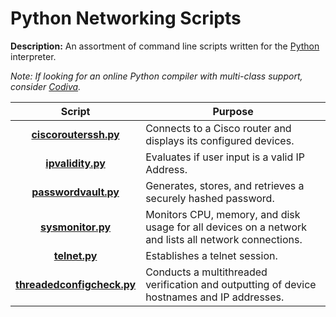 # Python Networking Scripts

**Description:** An assortment of command line scripts written for the [Python](https://www.python.org/) interpreter.  

*Note: If looking for an online Python compiler with multi-class support, consider [Codiva](https://www.codiva.io/).*  

| Script | Purpose |  
| :----------: | ---------- |  
| [**ciscorouterssh.py**](https://github.com/chaseofthejungle/python-networking-scripts/blob/main/scripts/ciscorouterssh.py) | Connects to a Cisco router and displays its configured devices.  
| [**ipvalidity.py**](https://github.com/chaseofthejungle/python-networking-scripts/blob/main/scripts/ipvalidity.py) | Evaluates if user input is a valid IP Address.  
| [**passwordvault.py**](https://github.com/chaseofthejungle/python-networking-scripts/blob/main/scripts/passwordvault.py) | Generates, stores, and retrieves a securely hashed password.  
| [**sysmonitor.py**](https://github.com/chaseofthejungle/python-networking-scripts/blob/main/scripts/sysmonitor.py) | Monitors CPU, memory, and disk usage for all devices on a network and lists all network connections.  
| [**telnet.py**](https://github.com/chaseofthejungle/python-networking-scripts/blob/main/scripts/telnet.py) | Establishes a telnet session.  
| [**threadedconfigcheck.py**](https://github.com/chaseofthejungle/python-networking-scripts/blob/main/scripts/threadedconfigcheck.py) | Conducts a multithreaded verification and outputting of device hostnames and IP addresses.
